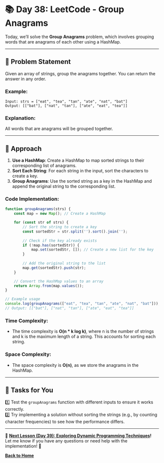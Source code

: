 # **📚 Day 38: LeetCode - Group Anagrams**  

Today, we’ll solve the **Group Anagrams** problem, which involves grouping words that are anagrams of each other using a HashMap.  

---

## **🔹 Problem Statement**  

Given an array of strings, group the anagrams together. You can return the answer in any order.

### **Example**:
```plaintext
Input: strs = ["eat", "tea", "tan", "ate", "nat", "bat"]
Output: [["bat"], ["nat", "tan"], ["ate", "eat", "tea"]]
```

### **Explanation**: 
All words that are anagrams will be grouped together.

---

## **🔹 Approach**  

1. **Use a HashMap**: Create a HashMap to map sorted strings to their corresponding list of anagrams.
2. **Sort Each String**: For each string in the input, sort the characters to create a key.
3. **Group Anagrams**: Use the sorted string as a key in the HashMap and append the original string to the corresponding list.

### **Code Implementation**:
```js
function groupAnagrams(strs) {
    const map = new Map(); // Create a HashMap

    for (const str of strs) {
        // Sort the string to create a key
        const sortedStr = str.split('').sort().join('');
        
        // Check if the key already exists
        if (!map.has(sortedStr)) {
            map.set(sortedStr, []); // Create a new list for the key
        }
        
        // Add the original string to the list
        map.get(sortedStr).push(str);
    }

    // Convert the HashMap values to an array
    return Array.from(map.values());
}

// Example usage
console.log(groupAnagrams(["eat", "tea", "tan", "ate", "nat", "bat"]));
// Output: [["bat"], ["nat", "tan"], ["ate", "eat", "tea"]]
```

### **Time Complexity**:  
- The time complexity is **O(n * k log k)**, where n is the number of strings and k is the maximum length of a string. This accounts for sorting each string.

### **Space Complexity**:  
- The space complexity is **O(n)**, as we store the anagrams in the HashMap.

---

## **📝 Tasks for You**  
1️⃣ Test the `groupAnagrams` function with different inputs to ensure it works correctly.  
2️⃣ Try implementing a solution without sorting the strings (e.g., by counting character frequencies) to see how the performance differs.

---

🎯 **[Next Lesson (Day 39): Exploring Dynamic Programming Techniques](../day_39/)!**  
Let me know if you have any questions or need help with the implementation! 🚀

[**Back to Home**](../../../)